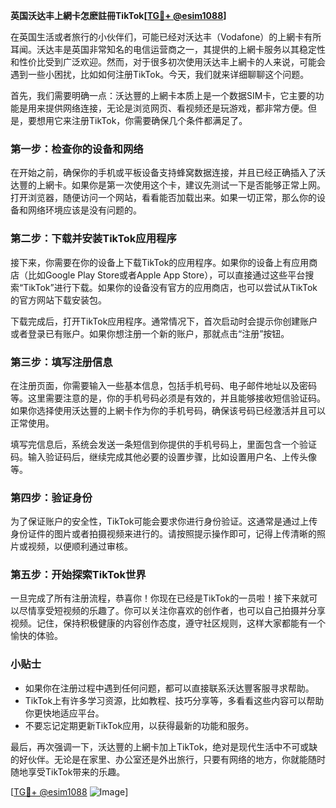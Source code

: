 **英国沃达丰上網卡怎麽註冊TikTok[[TG💪+ @esim1088](https://t.me/s/esim1088)]**

在英国生活或者旅行的小伙伴们，可能已经对沃达丰（Vodafone）的上網卡有所耳闻。沃达丰是英国非常知名的电信运营商之一，其提供的上網卡服务以其稳定性和性价比受到广泛欢迎。然而，对于很多初次使用沃达丰上網卡的人来说，可能会遇到一些小困扰，比如如何注册TikTok。今天，我们就来详细聊聊这个问题。

首先，我们需要明确一点：沃达豐的上網卡本质上是一个数据SIM卡，它主要的功能是用来提供网络连接，无论是浏览网页、看视频还是玩游戏，都非常方便。但是，要想用它来注册TikTok，你需要确保几个条件都满足了。

### 第一步：检查你的设备和网络

在开始之前，确保你的手机或平板设备支持蜂窝数据连接，并且已经正确插入了沃达豐的上網卡。如果你是第一次使用这个卡，建议先测试一下是否能够正常上网。打开浏览器，随便访问一个网站，看看能否加载出来。如果一切正常，那么你的设备和网络环境应该是没有问题的。

### 第二步：下载并安装TikTok应用程序

接下来，你需要在你的设备上下载TikTok的应用程序。如果你的设备上有应用商店（比如Google Play Store或者Apple App Store），可以直接通过这些平台搜索“TikTok”进行下载。如果你的设备没有官方的应用商店，也可以尝试从TikTok的官方网站下载安装包。

下载完成后，打开TikTok应用程序。通常情况下，首次启动时会提示你创建账户或者登录已有账户。如果你想注册一个新的账户，那就点击“注册”按钮。

### 第三步：填写注册信息

在注册页面，你需要输入一些基本信息，包括手机号码、电子邮件地址以及密码等。这里需要注意的是，你的手机号码必须是有效的，并且能够接收短信验证码。如果你选择使用沃达豐的上網卡作为你的手机号码，确保该号码已经激活并且可以正常使用。

填写完信息后，系统会发送一条短信到你提供的手机号码上，里面包含一个验证码。输入验证码后，继续完成其他必要的设置步骤，比如设置用户名、上传头像等。

### 第四步：验证身份

为了保证账户的安全性，TikTok可能会要求你进行身份验证。这通常是通过上传身份证件的图片或者拍摄视频来进行的。请按照提示操作即可，记得上传清晰的照片或视频，以便顺利通过审核。

### 第五步：开始探索TikTok世界

一旦完成了所有注册流程，恭喜你！你现在已经是TikTok的一员啦！接下来就可以尽情享受短视频的乐趣了。你可以关注你喜欢的创作者，也可以自己拍摄并分享视频。记住，保持积极健康的内容创作态度，遵守社区规则，这样大家都能有一个愉快的体验。

### 小贴士

- 如果你在注册过程中遇到任何问题，都可以直接联系沃达豐客服寻求帮助。
- TikTok上有许多学习资源，比如教程、技巧分享等，多看看这些内容可以帮助你更快地适应平台。
- 不要忘记定期更新TikTok应用，以获得最新的功能和服务。

最后，再次强调一下，沃达豐的上網卡加上TikTok，绝对是现代生活中不可或缺的好伙伴。无论是在家里、办公室还是外出旅行，只要有网络的地方，你就能随时随地享受TikTok带来的乐趣。

[[TG💪+ @esim1088](https://t.me/s/esim1088) ![Image](https://i.postimg.cc/4NQfJmqS/Snipaste-2025-05-13-00-14-12.png)]